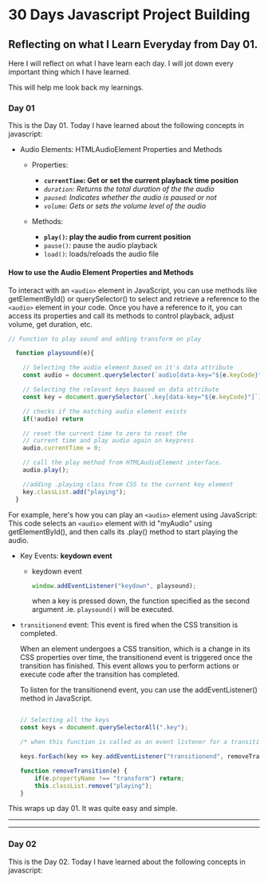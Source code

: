 # 30 Days Javascript Project Building

## Reflecting on what I Learn Everyday from Day 01. 

Here I will reflect on what I have learn each day. I will jot down every important thing which I have learned. 

This will help me look back my learnings. 

### Day 01 
This is the Day 01. Today I have learned about the following concepts in javascript: 

- Audio Elements: HTMLAudioElement Properties and Methods
    - Properties: 
        - **```currentTime```: Get or set the current playback time position**
        - *```duration```: Returns the total duration of the the audio*
        - *```paused```: Indicates whether the audio is paused or not*
        - *```volume```: Gets or sets the volume level of the audio*

    - Methods: 
        - **```play()```: play the audio from current position**
        - ```pause()```: pause the audio playback
        - ```load()```: loads/reloads the audio file 

#### How to use the Audio Element Properties and Methods
To interact with an ```<audio>``` element in JavaScript, you can use methods like getElementById() or querySelector() to select and retrieve a reference to the ```<audio>``` element in your code. Once you have a reference to it, you can access its properties and call its methods to control playback, adjust volume, get duration, etc.
```javascript
// Function to play sound and adding transform on play

  function playsound(e){

    // Selecting the audio element based on it's data attribute
    const audio = document.querySelector(`audio[data-key="${e.keyCode}"]`);

    // Selecting the relevant keys baased on data attribute
    const key = document.querySelector(`.key[data-key="${e.keyCode}"]`)

    // checks if the matching audio element exists
    if(!audio) return 

    // reset the current time to zero to reset the 
    // current time and play audio again on keypress
    audio.currentTime = 0; 

    // call the play method from HTMLAudioElement interface.
    audio.play();

    //adding .playing class from CSS to the current key element
    key.classList.add("playing"); 
  }
```
For example, here's how you can play an ```<audio>``` element using JavaScript:
This code selects an  ```<audio>``` element with id "myAudio" using getElementById(), and then calls its .play() method to start playing the audio.

- Key Events: **keydown event**
    - keydown event
        ```javascript
        window.addEventListener("keydown", playsound);
        ```  
        when a key is pressed down, the function specified as the second argument .ie. ```playsound()``` will be executed.
        
- ```transitionend``` event: This event is fired when the CSS transition is completed. 
    
    When an element undergoes a CSS transition, which is a change in its CSS properties over time, the transitionend event is triggered once the transition has finished. This event allows you to perform actions or execute code after the transition has completed.

    To listen for the transitionend event, you can use the addEventListener() method in JavaScript.
    ```javascript

    // Selecting all the keys
    const keys = document.querySelectorAll(".key");

    /* when this function is called as an event listener for a transitionend event, it checks if the transition was triggered by the "transform" property. If it wasn't, nothing happens. If it was, it removes the CSS class "playing" from the element that triggered the event. */

    keys.forEach(key => key.addEventListener("transitionend", removeTransition));

    function removeTransition(e) {
        if(e.propertyName !== "transform") return;
        this.classList.remove("playing");
    }

    ```

This wraps up day 01. It was quite easy and simple. 


*** 
---
### Day 02 
This is the Day 02. Today I have learned about the following concepts in javascript: 

